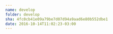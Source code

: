 ```yaml
---
name: develop
folder: develop
sha: 4fc0cb41e09a79be7d07d94a9aad6e80b552dbe1
date: 2016-10-14T11:02:23-03:00
---
```

